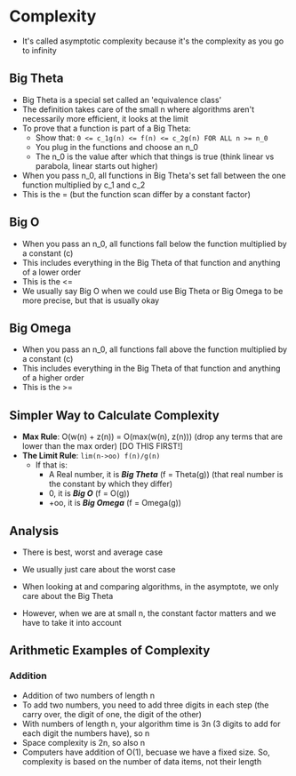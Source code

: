 # Complexity
- It's called asymptotic complexity because it's the complexity as you go to infinity

## Big Theta
- Big Theta is a special set called an 'equivalence class'
- The definition takes care of the small n where algorithms aren't necessarily more efficient, it looks at the limit
- To prove that a function is part of a Big Theta:
    - Show that: `0 <= c_1g(n) <= f(n) <= c_2g(n) FOR ALL n >= n_0`
    - You plug in the functions and choose an n_0
    - The n_0 is the value after which that things is true (think linear vs parabola, linear starts out higher)
- When you pass n_0, all functions in Big Theta's set fall between the one function multiplied by c_1 and c_2
- This is the = (but the function scan differ by a constant factor)

## Big O
- When you pass an n_0, all functions fall below the function multiplied by a constant (c)
- This includes everything in the Big Theta of that function and anything of a lower order
- This is the <=
- We usually say Big O when we could use Big Theta or Big Omega to be more precise, but that is usually okay

## Big Omega
- When you pass an n_0, all functions fall above the function multiplied by a constant (c)
- This includes everything in the Big Theta of that function and anything of a higher order
- This is the >=

## Simpler Way to Calculate Complexity
- __Max Rule__: O(w(n) + z(n)) = O(max(w(n), z(n))) (drop any terms that are lower than the max order)    [DO THIS FIRST!]
- __The Limit Rule__: `lim(n->oo) f(n)/g(n)`
    - If that is:
        - A Real number, it is ___Big Theta___ (f = Theta(g))     (that real number is the constant by which they differ)
        - 0, it is ___Big O___ (f = O(g))
        - +oo, it is ___Big Omega___ (f = Omega(g))

## Analysis
- There is best, worst and average case
- We usually just care about the worst case

- When looking at and comparing algorithms, in the asymptote, we only care about the Big Theta
- However, when we are at small n, the constant factor matters and we have to take it into account

## Arithmetic Examples of Complexity

### Addition
- Addition of two numbers of length n
- To add two numbers, you need to add three digits in each step (the carry over, the digit of one, the digit of the other)
- With numbers of length n, your algorithm time is 3n (3 digits to add for each digit the numbers have), so n
- Space complexity is 2n, so also n
- Computers have addition of O(1), becuase we have a fixed size. So, complexity is based on the number of data items, not their length



